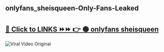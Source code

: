 
 ## onlyfans_sheisqueen-Only-Fans-Leaked

# <h2><a href="https://clipsfans.com/onlyfans_sheisqueen&ref=git">🔗 Click to LINKS ⏩⏩ 👉 🟢 onlyfans sheisqueen </a></h2>

<a href="https://clipsfans.com/onlyfans_sheisqueen&ref=git" rel="nofollow" data-target="animated-image.originalLink"><img src="https://i.ibb.co.com/xMMVF88/686577567.gif" alt="Viral Video Original" style="max-width: 100%; display: inline-block;" data-target="animated-image.originalImage"></a>
